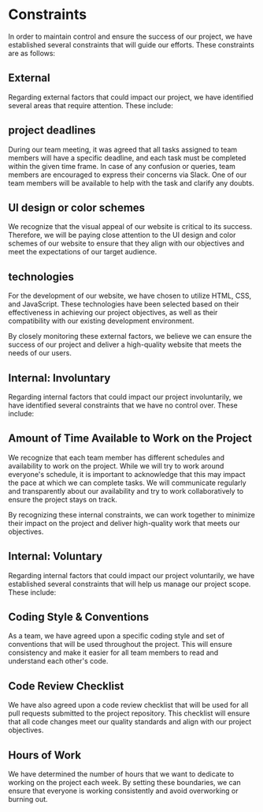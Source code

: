 # Constraints

In order to maintain control and ensure the success of our project, we have established several constraints that will guide our efforts. These constraints are as follows:

## External
Regarding external factors that could impact our project, we have identified several areas that require attention. These include:

  ## project deadlines
 During our team meeting, it was agreed that all tasks assigned to team members will have a specific deadline, and each task must be completed within the given time frame. In case of any confusion or queries, team members are encouraged to express their concerns via Slack. One of our team members will be available to help with the task and clarify any doubts.

 ## UI design or color schemes
 We recognize that the visual appeal of our website is critical to its success. Therefore, we will be paying close attention to the UI design and color schemes of our website to ensure that they align with our objectives and meet the expectations of our target audience.

 ## technologies 
 For the development of our website, we have chosen to utilize HTML, CSS, and JavaScript. These technologies have been selected based on their effectiveness in achieving our project objectives, as well as their compatibility with our existing development environment.

By closely monitoring these external factors, we believe we can ensure the success of our project and deliver a high-quality website that meets the needs of our users.



## Internal: Involuntary
Regarding internal factors that could impact our project involuntarily, we have identified several constraints that we have no control over. These include:

## Amount of Time Available to Work on the Project
We recognize that each team member has different schedules and availability to work on the project. While we will try to work around everyone's schedule, it is important to acknowledge that this may impact the pace at which we can complete tasks. We will communicate regularly and transparently about our availability and try to work collaboratively to ensure the project stays on track.

By recognizing these internal constraints, we can work together to minimize their impact on the project and deliver high-quality work that meets our objectives.

## Internal: Voluntary
Regarding internal factors that could impact our project voluntarily, we have established several constraints that will help us manage our project scope. These include:

## Coding Style & Conventions
As a team, we have agreed upon a specific coding style and set of conventions that will be used throughout the project. This will ensure consistency and make it easier for all team members to read and understand each other's code.

## Code Review Checklist
We have also agreed upon a code review checklist that will be used for all pull requests submitted to the project repository. This checklist will ensure that all code changes meet our quality standards and align with our project objectives.

## Hours of Work
We have determined the number of hours that we want to dedicate to working on the project each week. By setting these boundaries, we can ensure that everyone is working consistently and avoid overworking or burning out.
